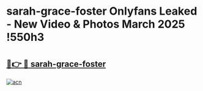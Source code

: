 # sarah-grace-foster Onlyfans Leaked - New Video & Photos March 2025 !550h3

# <h2><a href="https://uszpdv.iuczelnia.edu.pl?title=sarah-grace-foster&ref=550h3">🔗👉 🔴 sarah-grace-foster</a></h2>

[![acn](https://github.com/user-attachments/assets/0f9c940e-d8b0-45ae-aac7-cd30a18b3e1c)](https://uszpdv.iuczelnia.edu.pl?title=sarah-grace-foster&ref=550h3)

